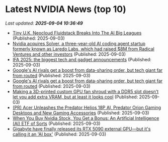# Latest NVIDIA News (top 10)
_Last updated: **2025-09-04 10:36:49**_

- [Tiny U.K. Neocloud Fluidstack Breaks Into The AI Big Leagues](https://www.forbes.com/sites/iainmartin/2025/09/03/tiny-uk-neocloud-fluidstack-breaks-into-the-ai-big-leagues/) (Published: 2025-09-03)
- [Nvidia acquires Solver, a three-year-old AI coding agent startup formerly known as Laredo Labs, which had raised $8M from Radical Ventures and other investors](https://biztoc.com/x/6a58fe4672250076) (Published: 2025-09-03)
- [IFA 2025: the biggest tech and gadget announcements](https://www.theverge.com/news/767912/ifa-2025-news-tech-gadgets-products-updates-highlights) (Published: 2025-09-03)
- [Google's AI rivals get a boost from data-sharing order, but tech giant far from routed](https://www.channelnewsasia.com/business/googles-ai-rivals-get-boost-data-sharing-order-tech-giant-far-routed-5330586) (Published: 2025-09-03)
- [Google's AI rivals get a boost from data-sharing order, but tech giant far from routed](https://finance.yahoo.com/news/googles-ai-rivals-boost-data-100419721.html) (Published: 2025-09-03)
- [Making a 3D-printed custom GPU fan shroud with a DDR5 slot doesn't let you add extra VRAM, but at least it looks cool](https://www.tomshardware.com/pc-components/gpus/making-a-3d-printed-custom-gpu-fan-shroud-with-a-ddr5-slot-doesnt-let-you-add-extra-vram-but-at-least-it-looks-cool) (Published: 2025-09-03)
- [(PR) Acer Unleashes the Predator Helios 18P AI, Predator Orion Gaming Desktops and New Gaming Accessories](https://www.techpowerup.com/340619/acer-unleashes-the-predator-helios-18p-ai-predator-orion-gaming-desktops-and-new-gaming-accessories) (Published: 2025-09-03)
- [When You Buy Nvidia Stock, You Get a Bonus: An Artificial Intelligence (AI) ETF of Sorts](https://consent.yahoo.com/v2/collectConsent?sessionId=1_cc-session_4cf58094-1110-4abe-b3db-ea82082aa3df) (Published: 2025-09-03)
- [Gigabyte have finally released its RTX 5090 external GPU—but it's calling it an 'AI box'](https://www.pcgamer.com/hardware/gigabyte-have-finally-released-its-rtx-5090-external-gpu-but-it-is-calling-it-an-ai-box/) (Published: 2025-09-03)

